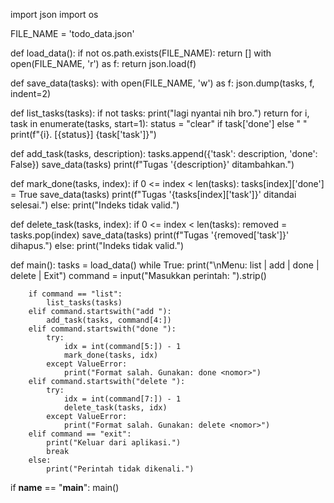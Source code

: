 import json
import os

FILE_NAME = 'todo_data.json'

def load_data():
    if not os.path.exists(FILE_NAME):
        return []
    with open(FILE_NAME, 'r') as f:
        return json.load(f)

def save_data(tasks):
    with open(FILE_NAME, 'w') as f:
        json.dump(tasks, f, indent=2)

def list_tasks(tasks):
    if not tasks:
        print("lagi nyantai nih bro.")
        return
    for i, task in enumerate(tasks, start=1):
        status = "clear" if task['done'] else " "
        print(f"{i}. [{status}] {task['task']}")

def add_task(tasks, description):
    tasks.append({'task': description, 'done': False})
    save_data(tasks)
    print(f"Tugas '{description}' ditambahkan.")

def mark_done(tasks, index):
    if 0 <= index < len(tasks):
        tasks[index]['done'] = True
        save_data(tasks)
        print(f"Tugas '{tasks[index]['task']}' ditandai selesai.")
    else:
        print("Indeks tidak valid.")

def delete_task(tasks, index):
    if 0 <= index < len(tasks):
        removed = tasks.pop(index)
        save_data(tasks)
        print(f"Tugas '{removed['task']}' dihapus.")
    else:
        print("Indeks tidak valid.")

def main():
    tasks = load_data()
    while True:
        print("\nMenu: list | add <tugas> | done <nomor> | delete <nomor> | Exit")
        command = input("Masukkan perintah: ").strip()

        if command == "list":
            list_tasks(tasks)
        elif command.startswith("add "):
            add_task(tasks, command[4:])
        elif command.startswith("done "):
            try:
                idx = int(command[5:]) - 1
                mark_done(tasks, idx)
            except ValueError:
                print("Format salah. Gunakan: done <nomor>")
        elif command.startswith("delete "):
            try:
                idx = int(command[7:]) - 1
                delete_task(tasks, idx)
            except ValueError:
                print("Format salah. Gunakan: delete <nomor>")
        elif command == "exit":
            print("Keluar dari aplikasi.")
            break
        else:
            print("Perintah tidak dikenali.")

if __name__ == "__main__":
    main()